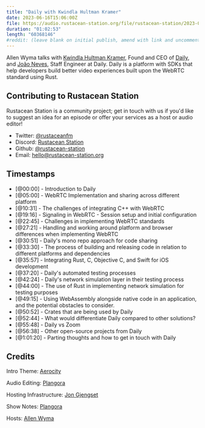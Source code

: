 ```yaml
---
title: "Daily with Kwindla Hultman Kramer"
date: 2023-06-16T15:06:00Z
file: https://audio.rustacean-station.org/file/rustacean-station/2023-06-16-kwindla-hultman-kramer.mp3
duration: "01:02:53"
length: "60368146"
#reddit: (leave blank on initial publish, amend with link and uncomment this line after Reddit thread has been posted)
---
```


Allen Wyma talks with [Kwindla Hultman Kramer](https://www.linkedin.com/in/kwkramer), Found and CEO of [Daily](https://www.daily.co/), and [João Neves](https://www.linkedin.com/in/jo%C3%A3o-neves-8a990411/), Staff Engineer at Daily. Daily is a platform with SDKs that help developers build better video experiences built upon the WebRTC standard using Rust.

## Contributing to Rustacean Station

Rustacean Station is a community project; get in touch with us if you'd like to suggest an idea for an episode or offer your services as a host or audio editor!

- Twitter: [@rustaceanfm](https://twitter.com/rustaceanfm)
- Discord: [Rustacean Station](https://discord.gg/cHc3Gyc)
- Github: [@rustacean-station](https://github.com/rustacean-station/)
- Email: [hello@rustacean-station.org](mailto:hello@rustacean-station.org)

## Timestamps

- [@00:00] - Introduction to Daily
- [@05:00] - WebRTC Implementation and sharing across different platform
- [@10:31] - The challenges of integrating C++ with WebRTC
- [@19:16] - Signaling in WebRTC - Session setup and initial configuration
- [@22:45] - Challenges in implementing WebRTC standards
- [@27:21] - Handling and working around platform and browser differences when implementing WebRTC
- [@30:51] - Daily's mono repo approach for code sharing
- [@33:30] - The process of building and releasing code in relation to different platforms and dependencies
- [@35:57] - Integrating Rust, C, Objective C, and Swift for iOS development
- [@37:20] - Daily's automated testing processes
- [@42:24] - Daily's network simulation layer in their testing process
- [@44:00] - The use of Rust in implementing network simulation for testing purposes
- [@49:15] - Using WebAssembly alongside native code in an application, and the potential obstacles to consider.
- [@50:52] - Crates that are being used by Daily
- [@52:44] - What would differentiate Daily compared to other solutions?
- [@55:48] - Daily vs Zoom
- [@56:38] - Other open-source projects from Daily
- [@1:01:20] - Parting thoughts and how to get in touch with Daily

## Credits

Intro Theme: [Aerocity](https://twitter.com/AerocityMusic)

Audio Editing: [Plangora](https://twitter.com/plangora)

Hosting Infrastructure: [Jon Gjengset](https://twitter.com/jonhoo/)

Show Notes: [Plangora](https://twitter.com/plangora)

Hosts: [Allen Wyma](https://twitter.com/allenwyma)
